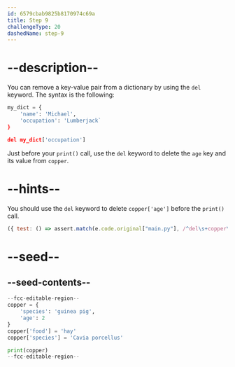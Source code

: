 ```yaml
---
id: 6579cbab9825b8170974c69a
title: Step 9
challengeType: 20
dashedName: step-9
---
```


# --description--

You can remove a key-value pair from a dictionary by using the `del` keyword. The syntax is the following:

```py
my_dict = {
    'name': 'Michael',
    'occupation': 'Lumberjack`
}

del my_dict['occupation']
```

Just before your `print()` call, use the `del` keyword to delete the `age` key and its value from `copper`.

# --hints--

You should use the `del` keyword to delete `copper['age']` before the `print()` call.

```js
({ test: () => assert.match(e.code.original["main.py"], /^del\s+copper\[\s*("|')age\1\s*\].*^print\s*\(\s*copper\s*\)/ms) })
```

# --seed--

## --seed-contents--

```py
--fcc-editable-region--
copper = {
    'species': 'guinea pig',
    'age': 2
}
copper['food'] = 'hay'
copper['species'] = 'Cavia porcellus'

print(copper)
--fcc-editable-region--
```
